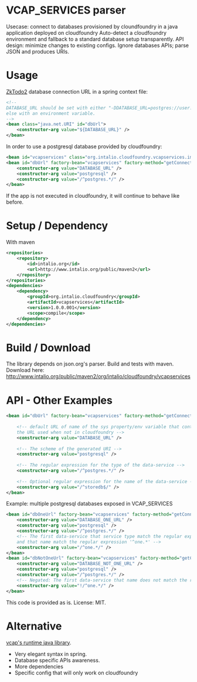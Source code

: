 VCAP_SERVICES parser
====================
Usecase: connect to databases provisioned by cloundfoundry in a java application deployed on cloudfoundry
Auto-detect a cloudfoundry environment and fallback to a standard database setup transparently.
API design: minimize changes to existing configs. Ignore databases APIs; parse JSON and produces URIs.

Usage
=====
[ZkTodo2](https://github.com/simbo1905/ZkToDo2) database connection URL in a
spring context file:
```xml
<!-- 
DATABASE_URL should be set with either "-DDATABASE_URL=postgres://user:password@hostname/dbname"
else with an environment variable. 
-->
<bean class="java.net.URI" id="dbUrl">
	<constructor-arg value="${DATABASE_URL}" />
</bean>
```
In order to use a postgresql database provided by cloudfoundry:
```xml
<bean id="vcapservices" class="org.intalio.cloudfoundry.vcapservices.impl.VCapServices"/>
<bean id="dbUrl" factory-bean="vcapservices" factory-method="getConnectionAsURI">
	<constructor-arg value="DATABASE_URL" />
	<constructor-arg value="postgresql" />
	<constructor-arg value="/^postgres.*/" />
</bean>
```
If the app is not executed in cloudfoundry, it will continue to behave like before.

Setup / Dependency
==================
With maven
```xml
<repositories>
	<repository>
	    <id>intalio.org</id>
	    <url>http://www.intalio.org/public/maven2</url>
	</repository>
</repositories>
<dependencies>
	<dependency>
		<groupId>org.intalio.cloudfoundry</groupId>
		<artifactId>vcapservices</artifactId>
		<version>1.0.0.001</version>
		<scope>compile</scope>
	</dependency>
</dependencies>
```

Build / Download
================
The library depends on json.org's parser.
Build and tests with maven.
Download here: http://www.intalio.org/public/maven2/org/intalio/cloudfoundry/vcapservices

API - Other Examples
====================
```xml
<bean id="dbUrl" factory-bean="vcapservices" factory-method="getConnectionAsURI">
    
    <!-- default URL of name of the sys property/env variable that contains
    the URL used when not in cloudfoundry -->
	<constructor-arg value="DATABASE_URL" />
	
	<!-- The scheme of the generated URI -->
	<constructor-arg value="postgresql" />
	
	<!-- The regular expression for the type of the data-service -->
	<constructor-arg value="/^postgres.*/" />
	
	<!-- Optional regular expression for the name of the data-service -->
	<constructor-arg value="/^storedb$/" />
</bean>
```

Example: multiple postgresql databases exposed in VCAP_SERVICES
```xml
<bean id="dbOneUrl" factory-bean="vcapservices" factory-method="getConnectionAsURI">
	<constructor-arg value="DATABASE_ONE_URL" />
	<constructor-arg value="postgresql" />
	<constructor-arg value="/^postgres.*/" />
    <!-- The first data-service that service type match the regular expression '^postgres.*'
    and that name match the regular expression '^one.*' -->
	<constructor-arg value="/^one.*/" />
</bean>
<bean id="dbNotOneUrl" factory-bean="vcapservices" factory-method="getConnectionAsURI">
	<constructor-arg value="DATABASE_NOT_ONE_URL" />
	<constructor-arg value="postgresql" />
	<constructor-arg value="/^postgres.*/" />
	<!-- Negated: The first data-service that name does not match the regular expression -->
	<constructor-arg value="!/^one.*/" />
</bean>
```


This code is provided as is.
License: MIT.

Alternative
===========
[vcap's runtime java library](https://github.com/cloudfoundry/vcap-java/tree/master/cloudfoundry-runtime).
* Very elegant syntax in spring.
* Database specific APIs awareness.
* More dependencies
* Specific config that will only work on cloudfoundry
